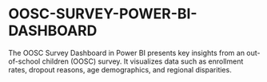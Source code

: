 # OOSC-SURVEY-POWER-BI-DASHBOARD
The OOSC Survey Dashboard in Power BI presents key insights from an out-of-school children (OOSC) survey. It visualizes data such as enrollment rates, dropout reasons, age demographics, and regional disparities.

